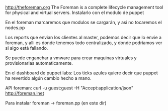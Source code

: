 http://theforeman.org
The Foreman is a complete lifecycle management tool for physical and virtual servers.
Instalarlo con el modulo de puppet

En el foreman marcaremos que modulos se cargarán, y asi no tocaremos el nodes.pp

Los reports que envian los clientes al master, podemos decir que lo envie a foreman, y alli es donde tenemos todo centralizado, y donde podríamos ver si algo está fallando.

Se puede enganchar a vmware para crear maquinas virtuales y provisionarlas automaticamente.

En el dashboard de puppet labs:
Los ticks azules quiere decir que puppet ha revertido algún cambio hecho a mano.



API foreman:
curl -u guest:guest -H "Accept:application/json" http://foreman.inet

Para instalar foreman -> foreman.pp (en este dir)
